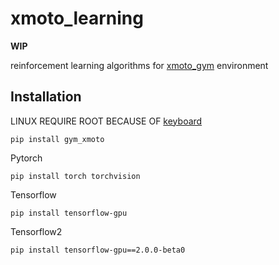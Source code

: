 # xmoto_learning
**WIP**

reinforcement learning algorithms for [xmoto_gym](https://github.com/louis030195/xmoto-gym) environment

## Installation
LINUX REQUIRE ROOT BECAUSE OF [keyboard](https://github.com/boppreh/keyboard)
```
pip install gym_xmoto
```
Pytorch
```
pip install torch torchvision
```
Tensorflow
```
pip install tensorflow-gpu
```
Tensorflow2
```
pip install tensorflow-gpu==2.0.0-beta0
```